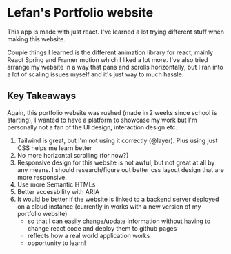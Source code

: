 # Lefan's Portfolio website

This app is made with just react. I've learned a lot trying different stuff when making this website.

Couple things I learned is the different animation library for react, mainly React Spring and Framer motion which I liked a lot more.
I've also tried arrange my website in a way that pans and scrolls horizontally, but I ran into a lot of scaling issues myself and it's just way to much hassle.

## Key Takeaways

Again, this portfolio website was rushed (made in 2 weeks since school is starting), I wanted to have a platform to showcase my work but I'm personally not a fan of the UI design, interaction design etc. 

1. Tailwind is great, but I'm not using it correctly (@layer). Plus using just CSS helps me learn better
2. No more horizontal scrolling (for now?)
3. Responsive design for this website is not awful, but not great at all by any means. I should research/figure out better css layout design that are more responsive.
4. Use more Semantic HTMLs
5. Better accessbility with ARIA
6. It would be better if the website is linked to a backend server deployed on a cloud instance (currently in works with a new version of my portfolio website)
    - so that I can easily change/update information without having to change react code and deploy them to github pages
    - reflects how a real world application works 
    - opportunity to learn!
